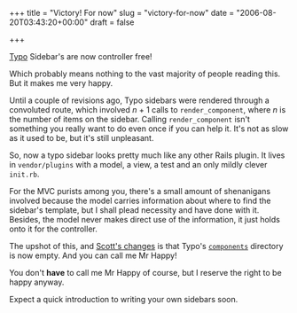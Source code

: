 +++
title = "Victory! For now"
slug = "victory-for-now"
date = "2006-08-20T03:43:20+00:00"
draft = false

+++

[Typo](http://www.typosphere.org/'s) Sidebar's are now controller free!

Which probably means nothing to the vast majority of people reading this. But it makes me very happy.

Until a couple of revisions ago, Typo sidebars were rendered through a convoluted route, which involved *n* + 1 calls to `render_component`, where *n* is the number of items on the sidebar. Calling `render_component` isn't something you really want to do even once if you can help it. It's not as slow as it used to be, but it's still unpleasant.

So, now a typo sidebar looks pretty much like any other Rails plugin. It lives in `vendor/plugins` with a model, a view, a test and an only mildly clever `init.rb`.

For the MVC purists among you, there's a small amount of shenanigans involved because the model carries information about where to find the sidebar's template, but I shall plead necessity and have done with it. Besides, the model never makes direct use of the information, it just holds onto it for the controller.

The upshot of this, and [Scott's changes](http://scottstuff.net/blog/articles/2006/08/17/the-typo-4-1-development-cycle-has-begun) is that Typo's [`components`](http://www.typosphere.org/trac/browser/trunk/components) directory is now empty. And you can call me Mr Happy!

You don't **have** to call me Mr Happy of course, but I reserve the right to be happy anyway.

Expect a quick introduction to writing your own sidebars soon.
